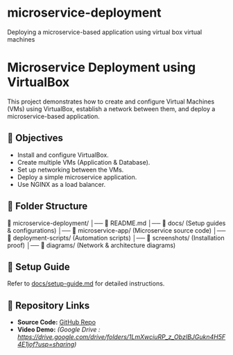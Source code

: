 # microservice-deployment
 Deploying a microservice-based application using virtual box virtual machines


# Microservice Deployment using VirtualBox
This project demonstrates how to create and configure Virtual Machines (VMs) using VirtualBox, establish a network between them, and deploy a microservice-based application.

## 🚀 Objectives
- Install and configure VirtualBox.
- Create multiple VMs (Application & Database).
- Set up networking between the VMs.
- Deploy a simple microservice application.
- Use NGINX as a load balancer.

## 📂 Folder Structure
📂 microservice-deployment/ 
│── 📜 README.md 
│── 📂 docs/ (Setup guides & configurations) 
│── 📂 microservice-app/ (Microservice source code) 
│── 📂 deployment-scripts/ (Automation scripts) 
│── 📂 screenshots/ (Installation proof) 
│── 📂 diagrams/ (Network & architecture diagrams)

## 📌 Setup Guide
Refer to [docs/setup-guide.md](docs/setup-guide.md) for detailed instructions.

## 🔗 Repository Links
- **Source Code:** [GitHub Repo](https://github.com/RubyMythiliM/microservice-deployment)
- **Video Demo:** _(Google Drive : https://drive.google.com/drive/folders/1LmXwciuRP_z_ObzIBJGukn4H5F4E1jof?usp=sharing)_

